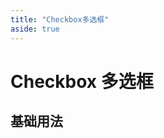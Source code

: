 ```yaml
---
title: "Checkbox多选框"
aside: true
---
```


# Checkbox 多选框

## 基础用法

<preview path="../../demo/checkbox.vue" title="checkbox 多选框"></preview>
